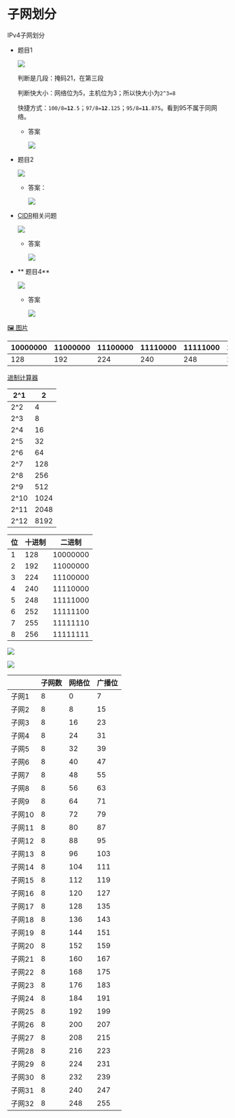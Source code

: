 # 子网划分

IPv4子网划分

-   题目1

    ![](../image/image_RHwsf7LVv7.png)

    判断是几段：掩码21，在第三段

    判断快大小：网络位为5，主机位为3；所以快大小为`2^3=8`

    快捷方式：`100/8=`**`12`**`.5`；`97/8=`**`12`**`.125`；`95/8=`**`11`**`.875`。看到95不属于同网络。
    -   &#x20;答案

        ![](../image/image_SNLRXDQom2.png)

-   题目2

    ![](../image/image_boIpE44w2B.png)
    -   答案：

        ![](../image/image_RToFzWc6Cb.png)
-   [CIDR](CIDR_rLHUV1WCeZw8nJKwigc6ye.md "CIDR")相关问题

    ![](../image/image_M_Mi6heBpX.png)
    -   答案

        ![](../image/image_kGf-pHApOH.png)
-   ** 题目4**

    ![](../image/image_jZxPhDJ3rb.png)
    -   答案

        ![](../image/image_HjAGvfmBcI.png)

[🖼️ 图片](https://picture-bed1.oss-cn-beijing.aliyuncs.com/markdown-picture-bed/IP编址（2）.png "🖼️ 图片")

| 10000000 | 11000000 | 11100000 | 11110000 | 11111000 | 11111100 | 11111110 | 11111111 |
| -------- | -------- | -------- | -------- | -------- | -------- | -------- | -------- |
| 128      | 192      | 224      | 240      | 248      | 252      | 254      | 256      |

[进制计算器](https://c.runoob.com/front-end/58 "进制计算器")



| 2^1  | 2    |
| ---- | ---- |
| 2^2  | 4    |
| 2^3  | 8    |
| 2^4  | 16   |
| 2^5  | 32   |
| 2^6  | 64   |
| 2^7  | 128  |
| 2^8  | 256  |
| 2^9  | 512  |
| 2^10 | 1024 |
| 2^11 | 2048 |
| 2^12 | 8192 |

| 位 | 十进制 | 二进制      |
| - | --- | -------- |
| 1 | 128 | 10000000 |
| 2 | 192 | 11000000 |
| 3 | 224 | 11100000 |
| 4 | 240 | 11110000 |
| 5 | 248 | 11111000 |
| 6 | 252 | 11111100 |
| 7 | 255 | 11111110 |
| 8 | 256 | 11111111 |

![](../image/image_nkaZU7lxwl.png)

![](https://picture-bed1.oss-cn-beijing.aliyuncs.com/markdown-picture-bed/子网划分.gif)

|      | 子网数 | 网络位 | 广播位 |
| ---- | --- | --- | --- |
| 子网1  | 8   | 0   | 7   |
| 子网2  | 8   | 8   | 15  |
| 子网3  | 8   | 16  | 23  |
| 子网4  | 8   | 24  | 31  |
| 子网5  | 8   | 32  | 39  |
| 子网6  | 8   | 40  | 47  |
| 子网7  | 8   | 48  | 55  |
| 子网8  | 8   | 56  | 63  |
| 子网9  | 8   | 64  | 71  |
| 子网10 | 8   | 72  | 79  |
| 子网11 | 8   | 80  | 87  |
| 子网12 | 8   | 88  | 95  |
| 子网13 | 8   | 96  | 103 |
| 子网14 | 8   | 104 | 111 |
| 子网15 | 8   | 112 | 119 |
| 子网16 | 8   | 120 | 127 |
| 子网17 | 8   | 128 | 135 |
| 子网18 | 8   | 136 | 143 |
| 子网19 | 8   | 144 | 151 |
| 子网20 | 8   | 152 | 159 |
| 子网21 | 8   | 160 | 167 |
| 子网22 | 8   | 168 | 175 |
| 子网23 | 8   | 176 | 183 |
| 子网24 | 8   | 184 | 191 |
| 子网25 | 8   | 192 | 199 |
| 子网26 | 8   | 200 | 207 |
| 子网27 | 8   | 208 | 215 |
| 子网28 | 8   | 216 | 223 |
| 子网29 | 8   | 224 | 231 |
| 子网30 | 8   | 232 | 239 |
| 子网31 | 8   | 240 | 247 |
| 子网32 | 8   | 248 | 255 |
